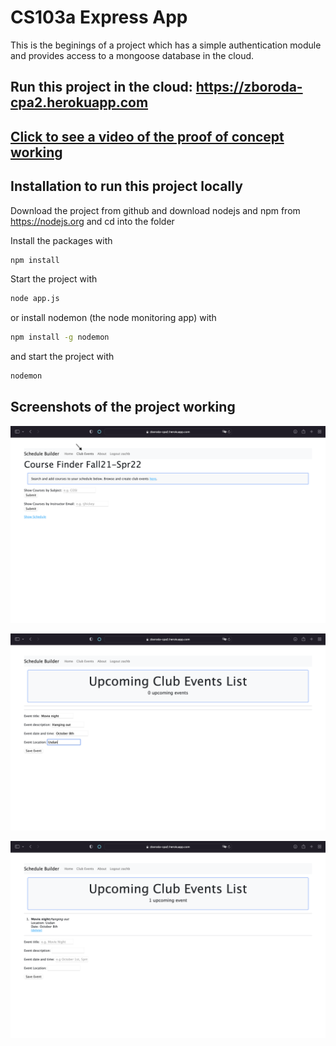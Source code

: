 # CS103a Express App

This is the beginings of a project which has a simple authentication module 
and provides access to a mongoose database in the cloud.

## Run this project in the cloud: https://zboroda-cpa2.herokuapp.com

## [Click to see a video of the proof of concept working](https://brandeis.zoom.us/rec/share/JsKEVMjQQ7LfcXClEuhVb-58unfsZJ7wk2bLWQ1m8FcdBdl4vnvvq46cwtVPaHP5.AxOFjSz99XIzxKg8)

## Installation to run this project locally
Download the project from github and download nodejs and npm from https://nodejs.org
and cd into the folder

Install the packages with
``` bash
npm install
```
Start the project with
``` bash
node app.js
```
or install nodemon (the node monitoring app) with
``` bash
npm install -g nodemon
```
and start the project with
``` bash
nodemon
```

## Screenshots of the project working

![From the home screen](https://github.com/ZBoroda/zboroda-cpa2/blob/4e14e1b2969d2cae6733ffc2765fa3411083d364/screenshots/Screen%20Shot%202022-05-06%20at%201.36.42%20PM.png)

![Adding an event](https://github.com/ZBoroda/zboroda-cpa2/blob/c5599c611294538f081208797836ce5a9049c008/screenshots/Screen%20Shot%202022-05-06%20at%201.37.20%20PM.png)

![Displaying a new event](https://github.com/ZBoroda/zboroda-cpa2/blob/main/screenshots/Screen%20Shot%202022-05-06%20at%201.37.36%20PM.png)


